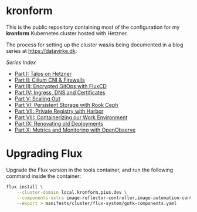 # kronform

This is the public repository containing most of the configuration for my **kronform** Kubernetes cluster hosted with Hetzner.

The process for setting up the cluster was/is being documented in a blog series at https://datavirke.dk:

*Series Index*
* [Part I: Talos on Hetzner](https://datavirke.dk/posts/bare-metal-kubernetes-part-1-talos-on-hetzner)
* [Part II: Cilium CNI & Firewalls](https://datavirke.dk/posts/bare-metal-kubernetes-part-2-cilium-and-firewalls)
* [Part III: Encrypted GitOps with FluxCD](https://datavirke.dk/posts/bare-metal-kubernetes-part-3-encrypted-gitops-with-fluxcd)
* [Part IV: Ingress, DNS and Certificates](https://datavirke.dk/posts/bare-metal-kubernetes-part-4-ingress-dns-certificates)
* [Part V: Scaling Out](https://datavirke.dk/posts/bare-metal-kubernetes-part-5-scaling-out)
* [Part VI: Persistent Storage with Rook Ceph](https://datavirke.dk/posts/bare-metal-kubernetes-part-6-persistent-storage-with-rook-ceph/)
* [Part VII: Private Registry with Harbor](https://datavirke.dk/posts/bare-metal-kubernetes-part-7-private-registry-with-harbor/)
* [Part VIII: Containerizing our Work Environment](https://datavirke.dk/posts/bare-metal-kubernetes-part-8-containerizing-our-work-environment/)
* [Part IX: Renovating old Deployments](https://datavirke.dk/posts/bare-metal-kubernetes-part-9-renovating-old-deployments/)
* [Part X: Metrics and Monitoring with OpenObserve](https://datavirke.dk/posts/bare-metal-kubernetes-part-10-metrics-and-monitoring-with-openobserve/)


# Upgrading Flux

Upgrade the Flux version in the tools container, and run the following command inside the container:

```bash
flux install \
    --cluster-domain local.kronform.pius.dev \
    --components-extra image-reflector-controller,image-automation-controller \
    --export > manifests/cluster/flux-system/gotk-components.yaml
```